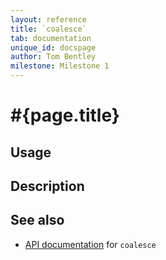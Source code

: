 ```yaml
---
layout: reference
title: `coalesce`
tab: documentation
unique_id: docspage
author: Tom Bentley
milestone: Milestone 1
---
```


# #{page.title}

## Usage 

## Description

## See also

* [API documentation](#{site.urls.apidoc}/ceylon/language/index.html#coalesce) for `coalesce`

